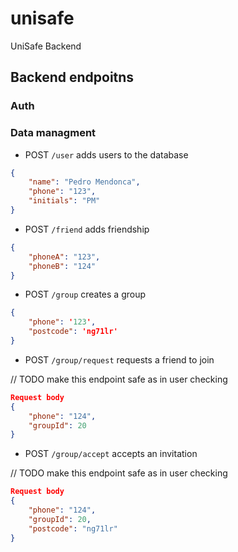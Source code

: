 # unisafe
UniSafe Backend

## Backend endpoitns

### Auth

### Data managment

- POST `/user` adds users to the database
```JSON
{
    "name": "Pedro Mendonca",
    "phone": "123",
    "initials": "PM"
} 
```

- POST `/friend` adds friendship
```JSON
{
    "phoneA": "123",
    "phoneB": "124"
}
```

- POST `/group` creates a group
```JSON
{
    "phone": '123',
    "postcode": 'ng71lr'
} 
```

- POST `/group/request` requests a friend to join

// TODO make this endpoint safe as in user checking

```JSON
Request body
{
    "phone": "124",
    "groupId": 20
}
```

- POST `/group/accept` accepts an invitation

// TODO make this endpoint safe as in user checking

```JSON
Request body
{
    "phone": "124",
    "groupId": 20,
    "postcode": "ng71lr"
}
```
